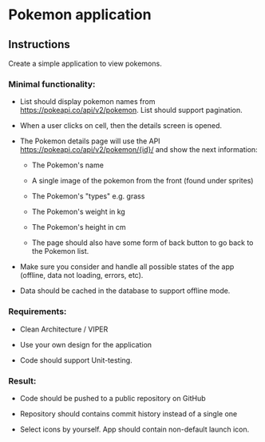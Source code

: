 # Pokemon application
## Instructions
Create a simple application to view pokemons.

### Minimal functionality:
- List should display pokemon names from https://pokeapi.co/api/v2/pokemon. List should support pagination.

- When a user clicks on cell, then the details screen is opened.

- The Pokemon details page will use the API
https://pokeapi.co/api/v2/pokemon/{id}/ and show the next information:
    - The Pokemon's name

    - A single image of the pokemon from the front (found under sprites)

    - The Pokemon's "types" e.g. grass

    - The Pokemon's weight in kg

    - The Pokemon's height in cm

    - The page should also have some form of back button to go back to the Pokemon list.

- Make sure you consider and handle all possible states of the app (offline, data not loading, errors, etc).

- Data should be cached in the database to support offline mode. 

### Requirements:
- Clean Architecture / VIPER

- Use your own design for the application

- Code should support Unit-testing.

### Result:
- Code should be pushed to a public repository on GitHub

- Repository should contains commit history instead of a single one

- Select icons by yourself. App should contain non-default launch icon.
